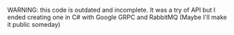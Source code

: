 WARNING: this code is outdated and incomplete. 
It was a try of API but I ended creating one in C# with Google GRPC and RabbitMQ (Maybe I'll make it public someday)
